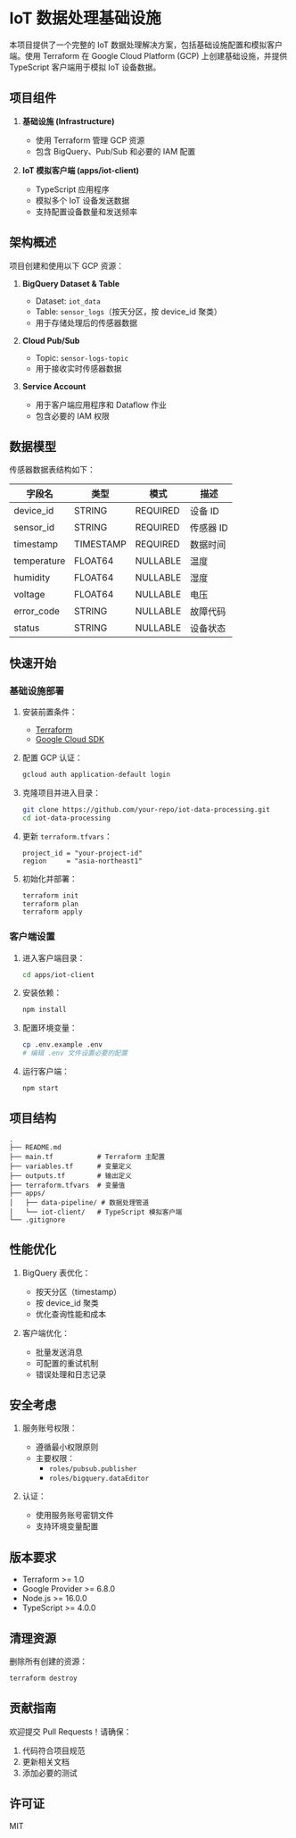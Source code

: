 # IoT 数据处理基础设施

本项目提供了一个完整的 IoT 数据处理解决方案，包括基础设施配置和模拟客户端。使用 Terraform 在 Google Cloud Platform (GCP) 上创建基础设施，并提供 TypeScript 客户端用于模拟 IoT 设备数据。

## 项目组件

1. **基础设施 (Infrastructure)**
   - 使用 Terraform 管理 GCP 资源
   - 包含 BigQuery、Pub/Sub 和必要的 IAM 配置

2. **IoT 模拟客户端 (apps/iot-client)**
   - TypeScript 应用程序
   - 模拟多个 IoT 设备发送数据
   - 支持配置设备数量和发送频率

## 架构概述

项目创建和使用以下 GCP 资源：

1. **BigQuery Dataset & Table**
   - Dataset: `iot_data`
   - Table: `sensor_logs`（按天分区，按 device_id 聚类）
   - 用于存储处理后的传感器数据

2. **Cloud Pub/Sub**
   - Topic: `sensor-logs-topic`
   - 用于接收实时传感器数据

3. **Service Account**
   - 用于客户端应用程序和 Dataflow 作业
   - 包含必要的 IAM 权限

## 数据模型

传感器数据表结构如下：

| 字段名 | 类型 | 模式 | 描述 |
|--------|------|------|------|
| device_id | STRING | REQUIRED | 设备 ID |
| sensor_id | STRING | REQUIRED | 传感器 ID |
| timestamp | TIMESTAMP | REQUIRED | 数据时间 |
| temperature | FLOAT64 | NULLABLE | 温度 |
| humidity | FLOAT64 | NULLABLE | 湿度 |
| voltage | FLOAT64 | NULLABLE | 电压 |
| error_code | STRING | NULLABLE | 故障代码 |
| status | STRING | NULLABLE | 设备状态 |

## 快速开始

### 基础设施部署

1. 安装前置条件：
   - [Terraform](https://developer.hashicorp.com/terraform/downloads)
   - [Google Cloud SDK](https://cloud.google.com/sdk/docs/install)

2. 配置 GCP 认证：
   ```bash
   gcloud auth application-default login
   ```

3. 克隆项目并进入目录：
   ```bash
   git clone https://github.com/your-repo/iot-data-processing.git
   cd iot-data-processing
   ```

4. 更新 `terraform.tfvars`：
   ```hcl
   project_id = "your-project-id"
   region     = "asia-northeast1"
   ```

5. 初始化并部署：
   ```bash
   terraform init
   terraform plan
   terraform apply
   ```

### 客户端设置

1. 进入客户端目录：
   ```bash
   cd apps/iot-client
   ```

2. 安装依赖：
   ```bash
   npm install
   ```

3. 配置环境变量：
   ```bash
   cp .env.example .env
   # 编辑 .env 文件设置必要的配置
   ```

4. 运行客户端：
   ```bash
   npm start
   ```

## 项目结构

```
.
├── README.md
├── main.tf           # Terraform 主配置
├── variables.tf      # 变量定义
├── outputs.tf        # 输出定义
├── terraform.tfvars  # 变量值
├── apps/
│   ├── data-pipeline/ # 数据处理管道
│   └── iot-client/   # TypeScript 模拟客户端
└── .gitignore
```

## 性能优化

1. BigQuery 表优化：
   - 按天分区（timestamp）
   - 按 device_id 聚类
   - 优化查询性能和成本

2. 客户端优化：
   - 批量发送消息
   - 可配置的重试机制
   - 错误处理和日志记录

## 安全考虑

1. 服务账号权限：
   - 遵循最小权限原则
   - 主要权限：
     - `roles/pubsub.publisher`
     - `roles/bigquery.dataEditor`

2. 认证：
   - 使用服务账号密钥文件
   - 支持环境变量配置

## 版本要求

- Terraform >= 1.0
- Google Provider >= 6.8.0
- Node.js >= 16.0.0
- TypeScript >= 4.0.0

## 清理资源

删除所有创建的资源：
```bash
terraform destroy
```

## 贡献指南

欢迎提交 Pull Requests！请确保：
1. 代码符合项目规范
2. 更新相关文档
3. 添加必要的测试

## 许可证

MIT
